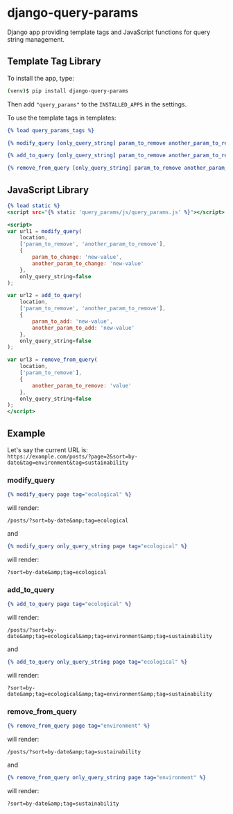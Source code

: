 # django-query-params
Django app providing template tags and JavaScript functions for query string management.

## Template Tag Library

To install the app, type:

```bash
(venv)$ pip install django-query-params
```

Then add `"query_params"` to the `INSTALLED_APPS` in the settings.

To use the template tags in templates:

```djangotemplate
{% load query_params_tags %}

{% modify_query [only_query_string] param_to_remove another_param_to_remove param_to_change="new-value" another_param_to_change="new-value" %}

{% add_to_query [only_query_string] param_to_remove another_param_to_remove param_to_add="new-value" another_param_to_add="new-value" %}

{% remove_from_query [only_query_string] param_to_remove another_param_to_remove="value" %}
```

## JavaScript Library

```djangotemplate
{% load static %}
<script src="{% static 'query_params/js/query_params.js' %}"></script>

<script>
var url1 = modify_query(
    location, 
    ['param_to_remove', 'another_param_to_remove'], 
    {
        param_to_change: 'new-value',
        another_param_to_change: 'new-value'
    },
    only_query_string=false
);

var url2 = add_to_query(
    location,
    ['param_to_remove', 'another_param_to_remove'],
    {
        param_to_add: 'new-value',
        another_param_to_add: 'new-value'
    },
    only_query_string=false
);

var url3 = remove_from_query(
    location,
    ['param_to_remove'],
    {
        another_param_to_remove: 'value'
    },
    only_query_string=false
);
</script>
```

## Example

Let's say the current URL is:  
`https://example.com/posts/?page=2&sort=by-date&tag=environment&tag=sustainability`

### modify_query

```djangotemplate
{% modify_query page tag="ecological" %}
```

will render:

`/posts/?sort=by-date&amp;tag=ecological`

and

```djangotemplate
{% modify_query only_query_string page tag="ecological" %}
```

will render:

`?sort=by-date&amp;tag=ecological`

### add_to_query

```djangotemplate
{% add_to_query page tag="ecological" %}
```

will render:

`/posts/?sort=by-date&amp;tag=ecological&amp;tag=environment&amp;tag=sustainability`

and

```djangotemplate
{% add_to_query only_query_string page tag="ecological" %}
```

will render:

`?sort=by-date&amp;tag=ecological&amp;tag=environment&amp;tag=sustainability`

### remove_from_query

```djangotemplate
{% remove_from_query page tag="environment" %}
```

will render:

`/posts/?sort=by-date&amp;tag=sustainability`

and

```djangotemplate
{% remove_from_query only_query_string page tag="environment" %}
```

will render:

`?sort=by-date&amp;tag=sustainability`

